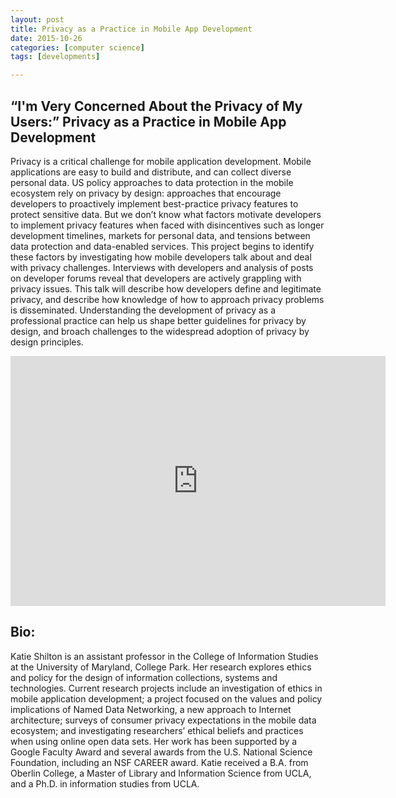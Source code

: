 ```yaml
---
layout: post
title: Privacy as a Practice in Mobile App Development 
date: 2015-10-26
categories: [computer science]
tags: [developments]

---
```


## “I'm Very Concerned About the Privacy of My Users:” Privacy as a Practice in Mobile App Development

Privacy is a critical challenge for mobile application development. Mobile applications are easy to build and distribute, and can collect diverse personal data. US policy approaches to data protection in the mobile ecosystem rely on privacy by design: approaches that encourage developers to proactively implement best-practice privacy features to protect sensitive data. But we don’t know what factors motivate developers to implement privacy features when faced with disincentives such as longer development timelines, markets for personal data, and tensions between data protection and data-enabled services. This project begins to identify these factors by investigating how mobile developers talk about and deal with privacy challenges. Interviews with developers and analysis of posts on developer forums reveal that developers are actively grappling with privacy issues. This talk will describe how developers define and legitimate privacy, and describe how knowledge of how to approach privacy problems is disseminated. Understanding the development of privacy as a professional practice can help us shape better guidelines for privacy by design, and broach challenges to the widespread adoption of privacy by design principles.

<iframe width="600" height="400" src="https://www.youtube.com/embed/uLOTptLDm-U" frameborder="0" allowfullscreen></iframe>


## Bio: 

Katie Shilton is an assistant professor in the College of Information Studies at the University of Maryland, College Park. Her research explores ethics and policy for the design of information collections, systems and technologies. Current research projects include an investigation of ethics in mobile application development; a project focused on the values and policy implications of Named Data Networking, a new approach to Internet architecture; surveys of consumer privacy expectations in the mobile data ecosystem; and investigating researchers’ ethical beliefs and practices when using online open data sets. Her work has been supported by a Google Faculty Award and several awards from the U.S. National Science Foundation, including an NSF CAREER award. Katie received a B.A. from Oberlin College, a Master of Library and Information Science from UCLA, and a Ph.D. in information studies from UCLA.
